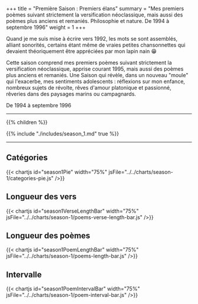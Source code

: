 +++
title = "Première Saison : Premiers élans"
summary = "Mes premiers poèmes suivant strictement la versification néoclassique, mais aussi des poèmes plus anciens et remaniés. Philosophie et nature. De 1994 à septembre 1996"
weight = 1
+++

Quand je me suis mise à écrire vers 1992, les mots se sont assemblés, alliant sonorités, certains étant même de vraies petites chansonnettes qui devaient théoriquement être appréciées par mon lapin nain 😁

Cette saison comprend mes premiers poèmes suivant strictement la versification néoclassique, apprise courant 1995, mais aussi des poèmes plus anciens et remaniés.
Une Saison qui révèle, dans un nouveau "moule" qui l'exacerbe, mes sentiments adolescents : réflexions sur mon enfance, nombreux sujets de révolte, rêves d'amour platonique et passionné, rêveries dans des paysages marins ou campagnards.

De 1994 à septembre 1996

---
{{% children  %}}

{{% include "./includes/season_1.md" true %}}

---
## Catégories
{{< chartjs id="season1Pie" width="75%" jsFile="../../charts/season-1/categories-pie.js" />}}
## Longueur des vers
{{< chartjs id="season1VerseLengthBar" width="75%" jsFile="../../charts/season-1/poems-verse-length-bar.js" />}}
## Longueur des poèmes
{{< chartjs id="season1PoemLengthBar" width="75%" jsFile="../../charts/season-1/poems-length-bar.js" />}}
## Intervalle
{{< chartjs id="season1PoemIntervalBar" width="75%" jsFile="../../charts/season-1/poem-interval-bar.js" />}}
